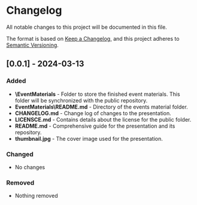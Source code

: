 # Changelog

All notable changes to this project will be documented in this file.

The format is based on [Keep a Changelog](https://keepachangelog.com/en/1.1.0/),
and this project adheres to [Semantic Versioning](https://semver.org/spec/v2.0.0.html).

## [0.0.1] - 2024-03-13

### Added

- **\EventMaterials** - Folder to store the finished event materials. This folder will be synchronized with the public repository.
- **EventMaterials\README.md** - Directory of the events material folder.
- **CHANGELOG.md** - Change log of changes to the presentation.
- **LICENSCE.md** - Contains details about the license for the public folder.
- **README.md** - Comprehensive guide for the presentation and its repository.
- **thumbnail.jpg** - The cover image used for the presentation.

### Changed

- No changes

### Removed

- Nothing removed